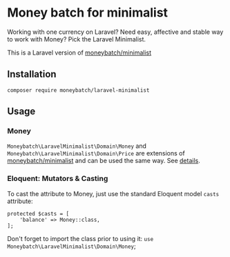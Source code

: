 # Money batch for minimalist
Working with one currency on Laravel? Need easy, affective and stable way to work with Money?
Pick the Laravel Minimalist.

This is a Laravel version of [moneybatch/minimalist](https://github.com/moneybatch/minimalist)

## Installation
`composer require moneybatch/laravel-minimalist`

## Usage

### Money
`Moneybatch\LaravelMinimalist\Domain\Money` and `Moneybatch\LaravelMinimalist\Domain\Price` are extensions of [moneybatch/minimalist](https://github.com/moneybatch/minimalist) and can be used the same way. See [details](https://github.com/moneybatch/minimalist/blob/master/README.md). 

### Eloquent: Mutators & Casting
To cast the attribute to Money, just use the standard Eloquent model `casts` attribute:

```
protected $casts = [
    'balance' => Money::class,
];
```

Don't forget to import the class prior to using it:
`use Moneybatch\LaravelMinimalist\Domain\Money`;
